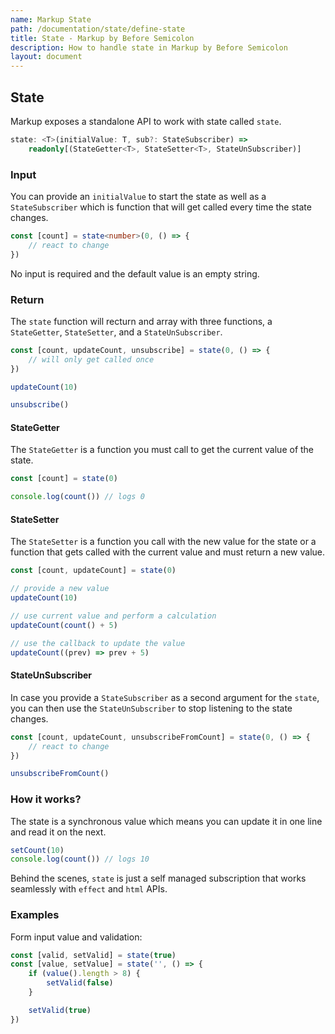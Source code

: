 ```yaml
---
name: Markup State
path: /documentation/state/define-state
title: State - Markup by Before Semicolon
description: How to handle state in Markup by Before Semicolon
layout: document
---
```


## State

Markup exposes a standalone API to work with state called `state`.

```typescript
state: <T>(initialValue: T, sub?: StateSubscriber) =>
    readonly[(StateGetter<T>, StateSetter<T>, StateUnSubscriber)]
```

### Input

You can provide an `initialValue` to start the state as well as a `StateSubscriber` which is function that will get called every time the state changes.

```typescript
const [count] = state<number>(0, () => {
    // react to change
})
```

No input is required and the default value is an empty string.

### Return

The `state` function will recturn and array with three functions, a `StateGetter`, `StateSetter`, and a `StateUnSubscriber`.

```javascript
const [count, updateCount, unsubscribe] = state(0, () => {
    // will only get called once
})

updateCount(10)

unsubscribe()
```

#### StateGetter

The `StateGetter` is a function you must call to get the current value of the state.

```javascript
const [count] = state(0)

console.log(count()) // logs 0
```

#### StateSetter

The `StateSetter` is a function you call with the new value for the state or a function that gets called with the current value and must return a new value.

```javascript
const [count, updateCount] = state(0)

// provide a new value
updateCount(10)

// use current value and perform a calculation
updateCount(count() + 5)

// use the callback to update the value
updateCount((prev) => prev + 5)
```

#### StateUnSubscriber

In case you provide a `StateSubscriber` as a second argument for the `state`, you can then use the `StateUnSubscriber` to stop listening to the state changes.

```javascript
const [count, updateCount, unsubscribeFromCount] = state(0, () => {
    // react to change
})

unsubscribeFromCount()
```

### How it works?

The state is a synchronous value which means you can update it in one line and read it on the next.

```javascript
setCount(10)
console.log(count()) // logs 10
```

Behind the scenes, `state` is just a self managed subscription that works seamlessly with `effect` and `html` APIs. 

### Examples

Form input value and validation:

```javascript
const [valid, setValid] = state(true)
const [value, setValue] = state('', () => {
    if (value().length > 8) {
        setValid(false)
    }

    setValid(true)
})
```
